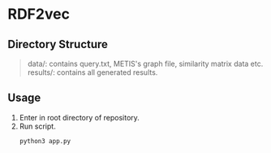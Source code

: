 # RDF2vec

## Directory Structure
> data/: contains query.txt, METIS's graph file, similarity matrix data etc.
> results/: contains all generated results.

## Usage
1. Enter in root directory of repository. <br>
2. Run script. <br>
    ```
    python3 app.py
    ```

